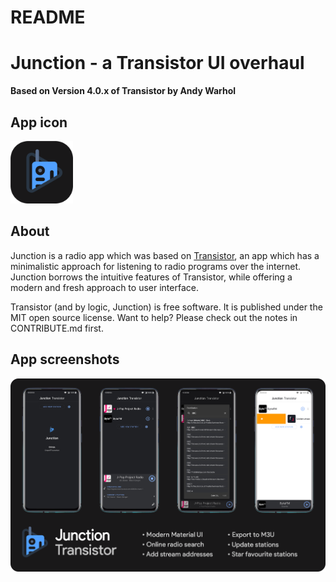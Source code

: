 README
======
# Junction - a Transistor UI overhaul
**Based on Version 4.0.x of Transistor by Andy Warhol**


## App icon
<img src="https://github.com/CrepeTF/Junction/blob/master/assets/Junction_app_icon.png" width="100">


## About
Junction is a radio app which was based on [Transistor](https://github.com/y20k/transistor), an app which has a minimalistic approach for listening to radio programs over the internet. Junction borrows the intuitive features of Transistor, while offering a modern and fresh approach to user interface. 

Transistor (and by logic, Junction) is free software. It is published under the MIT open source license. Want to help? Please check out the notes in CONTRIBUTE.md first.


## App screenshots
![App icon](./assets/screens.png)
